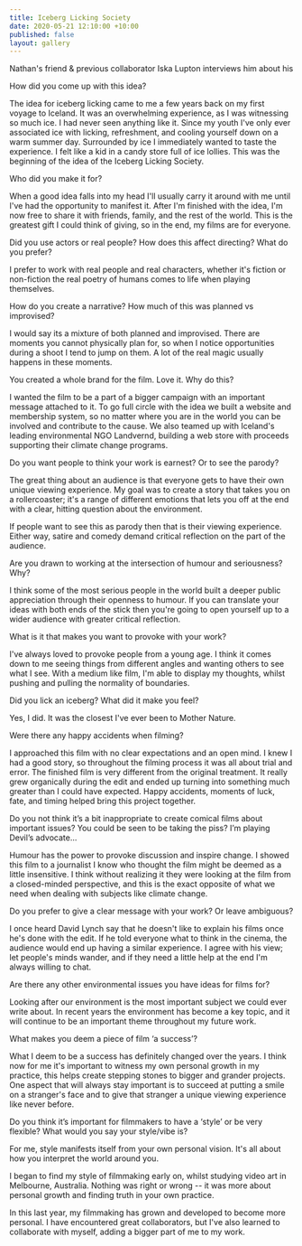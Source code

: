 ```yaml
---
title: Iceberg Licking Society
date: 2020-05-21 12:10:00 +10:00
published: false
layout: gallery
---
```


Nathan's friend & previous collaborator Iska Lupton interviews him about his

How did you come up with this idea?

The idea for iceberg licking came to me a few years back on my first voyage to Iceland.
It was an overwhelming experience, as I was witnessing so much ice. I had never seen anything like it.
Since my youth I've only ever associated ice with licking, refreshment, and cooling yourself down on a warm summer day. Surrounded by ice I immediately wanted to taste the experience. I felt like a kid in a candy store full of ice lollies. This was the beginning of the idea of the Iceberg Licking Society.

Who did you make it for?

When a good idea falls into my head I'll usually carry it around with me until I've had the opportunity to manifest it. After I'm finished with the idea, I'm now free to share it with friends, family, and the rest of the world. This is the greatest gift I could think of giving, so in the end, my films are for everyone.    

Did you use actors or real people? How does this affect directing? What do you prefer?

I prefer to work with real people and real characters, whether it's fiction or non-fiction the real poetry of humans comes to life when playing themselves.

How do you create a narrative? How much of this was planned vs improvised?

I would say its a mixture of both planned and improvised. There are moments you cannot physically plan for, so when I notice opportunities during a shoot I tend to jump on them. A lot of the real magic usually happens in these moments.

You created a whole brand for the film. Love it. Why do this?

I wanted the film to be a part of a bigger campaign with an important message attached to it.
To go full circle with the idea we built a website and membership system, so no matter where you are in the world you can be involved and contribute to the cause. We also teamed up with Iceland's leading environmental NGO Landvernd, building a web store with proceeds supporting their climate change programs.

 
Do you want people to think your work is earnest? Or to see the parody?

The great thing about an audience is that everyone gets to have their own unique viewing experience. My goal was to create a story that takes you on a rollercoaster; it's a range of different emotions that lets you off at the end with a clear, hitting question about the environment.

If people want to see this as parody then that is their viewing experience.
Either way, satire and comedy demand critical reflection on the part of the audience.



Are you drawn to working at the intersection of humour and seriousness? Why?

I think some of the most serious people in the world built a deeper public appreciation through their openness to humour. If you can translate your ideas with both ends of the stick then you're going to open yourself up to a wider audience with greater critical reflection.

What is it that makes you want to provoke with your work?

I've always loved to provoke people from a young age. I think it comes down to me seeing things from different angles and wanting others to see what I see. With a medium like film, I'm able to display my thoughts, whilst pushing and pulling the normality of boundaries.  

Did you lick an iceberg? What did it make you feel?

Yes, I did. It was the closest I've ever been to Mother Nature.

Were there any happy accidents when filming?

I approached this film with no clear expectations and an open mind. I knew I had a good story, so throughout the filming process it was all about trial and error. The finished film is very different from the original treatment. It really grew organically during the edit and ended up turning into something much greater than I could have expected. Happy accidents, moments of luck, fate, and timing helped bring this project together.

Do you not think it’s a bit inappropriate to create comical films about important issues? You could be seen to be taking the piss? I’m playing Devil’s advocate...

Humour has the power to provoke discussion and inspire change. I showed this film to a journalist I know who thought the film might be deemed as a little insensitive. I think without realizing it they were looking at the film from a closed-minded perspective, and this is the exact opposite of what we need when dealing with subjects like climate change.

Do you prefer to give a clear message with your work? Or leave ambiguous?

I once heard David Lynch say that he doesn't like to explain his films once he's done with the edit. If he told everyone what to think in the cinema, the audience would end up having a similar experience. I agree with his view; let people's minds wander, and if they need a little help at the end I'm always willing to chat. 

Are there any other environmental issues you have ideas for films for?

Looking after our environment is the most important subject we could ever write about.
In recent years the environment has become a key topic, and it will continue to be an important theme throughout my future work.

What makes you deem a piece of film ‘a success’?

What I deem to be a success has definitely changed over the years. I think now for me it's important to witness my own personal growth in my practice, this helps create stepping stones to bigger and grander projects. One aspect that will always stay important is to succeed at putting a smile on a stranger's face and to give that stranger a unique viewing experience like never before.      

Do you think it’s important for filmmakers to have a ‘style’ or be very flexible? What would you say your style/vibe is?

For me, style manifests itself from your own personal vision. It's all about how you interpret the world around you. 

I began to find my style of filmmaking early on, whilst studying video art in Melbourne, Australia. Nothing was right or wrong -- it was more about personal growth and finding truth in your own practice.

In this last year, my filmmaking has grown and developed to become more personal.
I have encountered great collaborators, but I've also learned to collaborate with myself, adding a bigger part of me to my work. 

